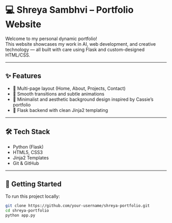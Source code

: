 # 💻 Shreya Sambhvi – Portfolio Website

Welcome to my personal dynamic portfolio!  
This website showcases my work in AI, web development, and creative technology — all built with care using Flask and custom-designed HTML/CSS.

---

## ✨ Features

- 🔹 Multi-page layout (Home, About, Projects, Contact)
- 🔹 Smooth transitions and subtle animations
- 🔹 Minimalist and aesthetic background design inspired by Cassie’s portfolio
- 🔹 Flask backend with clean Jinja2 templating

---

## 🛠 Tech Stack

- Python (Flask)
- HTML5, CSS3
- Jinja2 Templates
- Git & GitHub

---

## 🚀 Getting Started

To run this project locally:

```bash
git clone https://github.com/your-username/shreya-portfolio.git
cd shreya-portfolio
python app.py